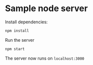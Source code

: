 # Sample node server

Install dependencies:

```bash
npm install
```

Run the server

```bash
npm start
```

The server now runs on `localhost:3000`
